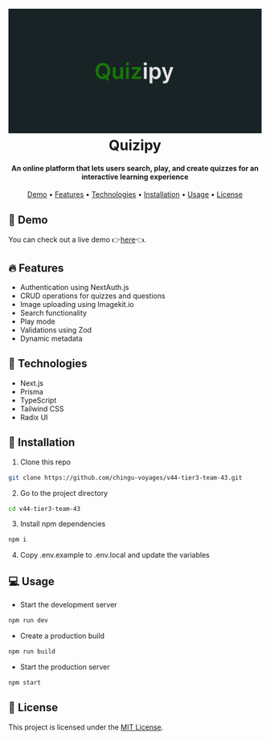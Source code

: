 <h1 align="center">
    <br>
    <a href="https://quizipy.vercel.app" target="_blank">
        <img src="./public/app-image.png" alt="app banner">
    </a>
    <br>
    Quizipy
    <br>
</h1>

<h4 align="center">
    An online platform that lets users search, play, and create quizzes for an interactive learning experience
</h4>

<p align="center">
    <a href="#-demo">Demo</a> •
    <a href="#-features">Features</a> •
    <a href="#-technologies">Technologies</a> •
    <a href="#-installation">Installation</a> •
    <a href="#-usage">Usage</a> •
    <a href="#-license">License</a>
</p>

## 👀 Demo

You can check out a live demo 👉[here](https://quizipy.vercel.app)👈.

## 🔥 Features

-   Authentication using NextAuth.js
-   CRUD operations for quizzes and questions
-   Image uploading using Imagekit.io
-   Search functionality
-   Play mode
-   Validations using Zod
-   Dynamic metadata

## 🔧 Technologies

-   Next.js
-   Prisma
-   TypeScript
-   Tailwind CSS
-   Radix UI

## 🔌 Installation

1. Clone this repo

```bash
git clone https://github.com/chingu-voyages/v44-tier3-team-43.git
```

2. Go to the project directory

```bash
cd v44-tier3-team-43
```

3. Install npm dependencies

```bash
npm i
```

4. Copy .env.example to .env.local and update the variables

## 💻 Usage

-   Start the development server

```bash
npm run dev
```

-   Create a production build

```bash
npm run build
```

-   Start the production server

```bash
npm start
```

## 🔑 License

This project is licensed under the [MIT License](https://github.com/chingu-voyages/v44-tier3-team-43/blob/main/LICENSE.md).
